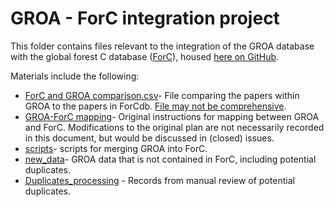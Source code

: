 # GROA - ForC integration project

This folder contains files relevant to the integration of the GROA database with the global forest C database ([ForC](https://forc-db.github.io/)), housed [here on GitHub](https://github.com/forc-db/ForC).

Materials include the following:

- [ForC and GROA comparison.csv](https://github.com/forc-db/GROA/blob/master/GROA-ForC_integration/ForC%20and%20GROA%20comparison.csv)- File comparing the papers within GROA to the papers in ForCdb. [File may not be comprehensive](https://github.com/forc-db/GROA/issues/21#issuecomment-634364764).
- [GROA-ForC mapping](https://github.com/forc-db/GROA/tree/master/GROA-ForC_integration/GROA-ForC%20mapping)- Original instructions for mapping between GROA and ForC. Modifications to the original plan are not necessarily recorded in this document, but would be discussed in (closed) issues.
- [scripts](https://github.com/forc-db/GROA/tree/master/GROA-ForC_integration/scripts)- scripts for merging GROA into ForC.
- [new_data](https://github.com/forc-db/GROA/tree/master/GROA-ForC_integration/new_data)- GROA data that is not contained in ForC, including potential duplicates.
- [Duplicates_processing](https://github.com/forc-db/GROA/tree/master/GROA-ForC_integration/Duplicates_processing) - Records from manual review of potential duplicates.
